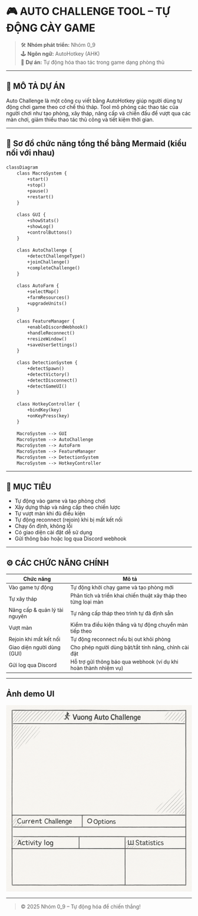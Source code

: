 # 🎮 AUTO CHALLENGE TOOL – TỰ ĐỘNG CÀY GAME

> 🛠 **Nhóm phát triển:** Nhóm 0_9  
> 🕹 **Ngôn ngữ:** AutoHotkey (AHK)  
> 📁 **Dự án:** Tự động hóa thao tác trong game dạng phòng thủ

---

## 📌 MÔ TẢ DỰ ÁN

Auto Challenge là một công cụ viết bằng AutoHotkey giúp người dùng tự động chơi game theo cơ chế thủ tháp. Tool mô phỏng các thao tác của người chơi như tạo phòng, xây tháp, nâng cấp và chiến đấu để vượt qua các màn chơi, giảm thiểu thao tác thủ công và tiết kiệm thời gian.

---

## 📌 Sơ đồ chức năng tổng thể bằng Mermaid (kiểu nối với nhau)

```mermaid
classDiagram
    class MacroSystem {
        +start()
        +stop()
        +pause()
        +restart()
    }

    class GUI {
        +showStats()
        +showLog()
        +controlButtons()
    }

    class AutoChallenge {
        +detectChallengeType()
        +joinChallenge()
        +completeChallenge()
    }

    class AutoFarm {
        +selectMap()
        +farmResources()
        +upgradeUnits()
    }

    class FeatureManager {
        +enableDiscordWebhook()
        +handleReconnect()
        +resizeWindow()
        +saveUserSettings()
    }

    class DetectionSystem {
        +detectSpawn()
        +detectVictory()
        +detectDisconnect()
        +detectGameUI()
    }

    class HotkeyController {
        +bindKey(key)
        +onKeyPress(key)
    }

    MacroSystem --> GUI
    MacroSystem --> AutoChallenge
    MacroSystem --> AutoFarm
    MacroSystem --> FeatureManager
    MacroSystem --> DetectionSystem
    MacroSystem --> HotkeyController
```

---

## 🎯 MỤC TIÊU

- Tự động vào game và tạo phòng chơi
- Xây dựng tháp và nâng cấp theo chiến lược
- Tự vượt màn khi đủ điều kiện
- Tự động reconnect (rejoin) khi bị mất kết nối
- Chạy ổn định, không lỗi
- Có giao diện cài đặt dễ sử dụng
- Gửi thông báo hoặc log qua Discord webhook

---

## ⚙️ CÁC CHỨC NĂNG CHÍNH

| Chức năng                         | Mô tả                                                                 |
|----------------------------------|-----------------------------------------------------------------------|
| Vào game tự động                 | Tự động khởi chạy game và tạo phòng mới                              |
| Tự xây tháp                      | Phân tích và triển khai chiến thuật xây tháp theo từng loại màn      |
| Nâng cấp & quản lý tài nguyên    | Tự nâng cấp tháp theo trình tự đã định sẵn                            |
| Vượt màn                         | Kiểm tra điều kiện thắng và tự động chuyển màn tiếp theo             |
| Rejoin khi mất kết nối          | Tự động reconnect nếu bị out khỏi phòng                              |
| Giao diện người dùng (GUI)       | Cho phép người dùng bật/tắt tính năng, chỉnh cài đặt                  |
| Gửi log qua Discord              | Hỗ trợ gửi thông báo qua webhook (ví dụ khi hoàn thành nhiệm vụ)     |

---

## Ảnh demo UI

<img src="Lib/Images/demo.png" width="600" alt="GUI"/>

---
> © 2025 Nhóm 0_9 – Tự động hóa để chiến thắng!